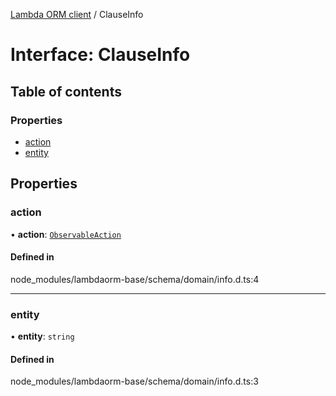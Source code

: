 [Lambda ORM client](../README.md) / ClauseInfo

# Interface: ClauseInfo

## Table of contents

### Properties

- [action](ClauseInfo.md#action)
- [entity](ClauseInfo.md#entity)

## Properties

### action

• **action**: [`ObservableAction`](../enums/ObservableAction.md)

#### Defined in

node_modules/lambdaorm-base/schema/domain/info.d.ts:4

___

### entity

• **entity**: `string`

#### Defined in

node_modules/lambdaorm-base/schema/domain/info.d.ts:3
